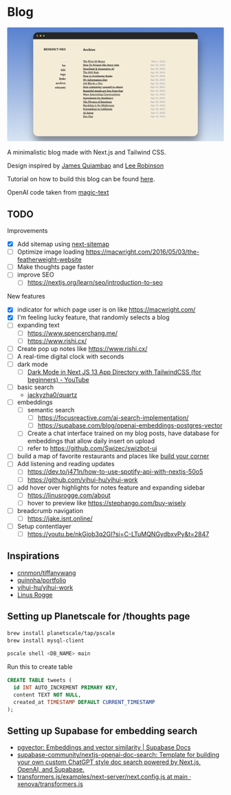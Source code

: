 # Blog

![screenshot](public/images/home.png)

A minimalistic blog made with Next.js and Tailwind CSS.

Design inspired by [James Quiambao](https://www.jquiambao.com/) and [Lee Robinson](https://github.com/leerob/leerob.io)

Tutorial on how to build this blog can be found [here](https://www.youtube.com/watch?v=Hiabp1GY8fA).

OpenAI code taken from [magic-text](https://github.com/jxnl/magic-text)

## TODO

Improvements

- [x] Add sitemap using [next-sitemap](https://www.tanvi.dev/blog/2-how-to-add-a-sitemap-to-your-nextjs-app)
- [ ] Optimize image loading https://macwright.com/2016/05/03/the-featherweight-website
- [ ] Make thoughts page faster
- [ ] improve SEO
  - [ ] https://nextjs.org/learn/seo/introduction-to-seo

New features

- [x] indicator for which page user is on like https://macwright.com/
- [x] I'm feeling lucky feature, that randomly selects a blog
- [ ] expanding text
  - [ ] https://www.spencerchang.me/
  - [ ] https://www.rishi.cx/
- [ ] Create pop up notes like https://www.rishi.cx/
- [ ] A real-time digital clock with seconds
- [ ] dark mode
  - [ ] [Dark Mode in Next JS 13 App Directory with TailwindCSS (for beginners) - YouTube](https://www.youtube.com/watch?v=optD7ns4ISQ)
- [ ] basic search
  - [jackyzha0/quartz](https://github.com/jackyzha0/quartz/blob/v4/quartz/components/scripts/search.inline.ts)
- [ ] embeddings
  - [ ] semantic search
    - [ ] https://focusreactive.com/ai-search-implementation/
    - [ ] https://supabase.com/blog/openai-embeddings-postgres-vector
  - [ ] Create a chat interface trained on my blog posts, have database for embeddings that allow daily insert on upload
  - [ ] refer to https://github.com/Swizec/swizbot-ui
- [ ] build a map of favorite restaurants and places like [build your corner](https://twitter.com/buildyourcorner)
- [ ] Add listening and reading updates
  - [ ] https://dev.to/j471n/how-to-use-spotify-api-with-nextjs-50o5
  - [ ] https://github.com/yihui-hu/yihui-work
- [ ] add hover over highlights for notes feature and expanding sidebar
  - [ ] https://linusrogge.com/about
  - [ ] hover to preview like https://stephango.com/buy-wisely
- [ ] breadcrumb navigation
  - [ ] https://jake.isnt.online/
- [ ] Setup contentlayer
  - [ ] https://youtu.be/nkGjob3q2GI?si=C-LTuMQNGydbxvPy&t=2847

## Inspirations

- [cnnmon/tiffanywang](https://github.com/cnnmon/tiffanywang)
- [quinnha/portfolio](https://github.com/quinnha/portfolio)
- [yihui-hu/yihui-work](https://github.com/yihui-hu/yihui-work)
- [Linus Rogge](https://linusrogge.com/)

## Setting up Planetscale for /thoughts page

```bash
brew install planetscale/tap/pscale
brew install mysql-client
```

```bash
pscale shell <DB_NAME> main
```

Run this to create table

```sql
CREATE TABLE tweets (
  id INT AUTO_INCREMENT PRIMARY KEY,
  content TEXT NOT NULL,
  created_at TIMESTAMP DEFAULT CURRENT_TIMESTAMP
);
```

## Setting up Supabase for embedding search

- [pgvector: Embeddings and vector similarity | Supabase Docs](https://supabase.com/docs/guides/database/extensions/pgvector?database-method=dashboard)
- [supabase-community/nextjs-openai-doc-search: Template for building your own custom ChatGPT style doc search powered by Next.js, OpenAI, and Supabase.](https://github.com/supabase-community/nextjs-openai-doc-search)
- [transformers.js/examples/next-server/next.config.js at main · xenova/transformers.js](https://github.com/xenova/transformers.js/blob/main/examples/next-server/next.config.js)
